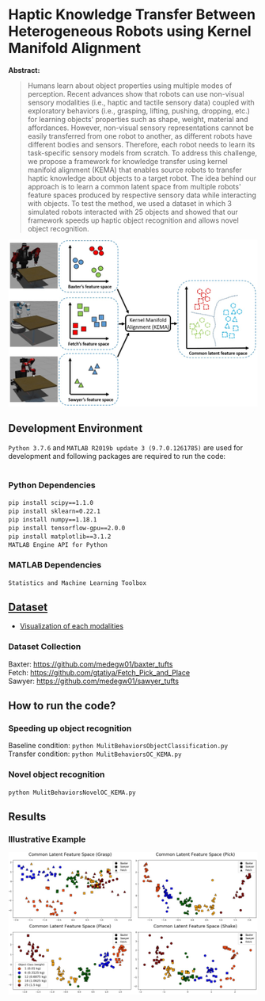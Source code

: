 # Haptic Knowledge Transfer Between Heterogeneous Robots using Kernel Manifold Alignment

**Abstract:**

> Humans learn about object properties using multiple modes of perception. Recent advances show that robots can use non-visual sensory modalities (i.e., haptic and tactile sensory data) coupled with exploratory behaviors (i.e., grasping, lifting, pushing, dropping, etc.) for learning objects' properties such as shape, weight, material and affordances. However, non-visual sensory representations cannot be easily transferred from one robot to another, as different robots have different bodies and sensors. Therefore, each robot needs to learn its task-specific sensory models from scratch. To address this challenge, we propose a framework for knowledge transfer using kernel manifold alignment (KEMA) that enables source robots to transfer haptic knowledge about objects to a target robot. The idea behind our approach is to learn a common latent space from multiple robots' feature spaces produced by respective sensory data while interacting with objects. To test the method, we used a dataset in which 3 simulated robots interacted with 25 objects and showed that our framework speeds up haptic object recognition and allows novel object recognition.

<img src="figs/framework.jpg" alt="drawing" width="600px"/>

## Development Environment

`Python 3.7.6` and `MATLAB R2019b update 3 (9.7.0.1261785)` are used for development and following packages are required to run the code:<br><br>

### Python Dependencies
`pip install scipy==1.1.0`<br>
`pip install sklearn=0.22.1`<br>
`pip install numpy==1.18.1`<br>
`pip install tensorflow-gpu==2.0.0`<br>
`pip install matplotlib==3.1.2`<br>
`MATLAB Engine API for Python`

### MATLAB Dependencies
`Statistics and Machine Learning Toolbox`

## [Dataset](Datasets)

- [Visualization of each modalities](DatasetVisualization.ipynb)

### Dataset Collection

Baxter: https://github.com/medegw01/baxter_tufts <br>
Fetch: https://github.com/gtatiya/Fetch_Pick_and_Place <br>
Sawyer: https://github.com/medegw01/sawyer_tufts

## How to run the code?

### Speeding up object recognition

Baseline condition: `python MulitBehaviorsObjectClassification.py` <br>
Transfer condition: `python MulitBehaviorsOC_KEMA.py`

### Novel object recognition

`python MulitBehaviorsNovelOC_KEMA.py`

## Results

### Illustrative Example

<img src="Results/IllustrativeExample.jpg" alt="drawing" width="600px"/>

